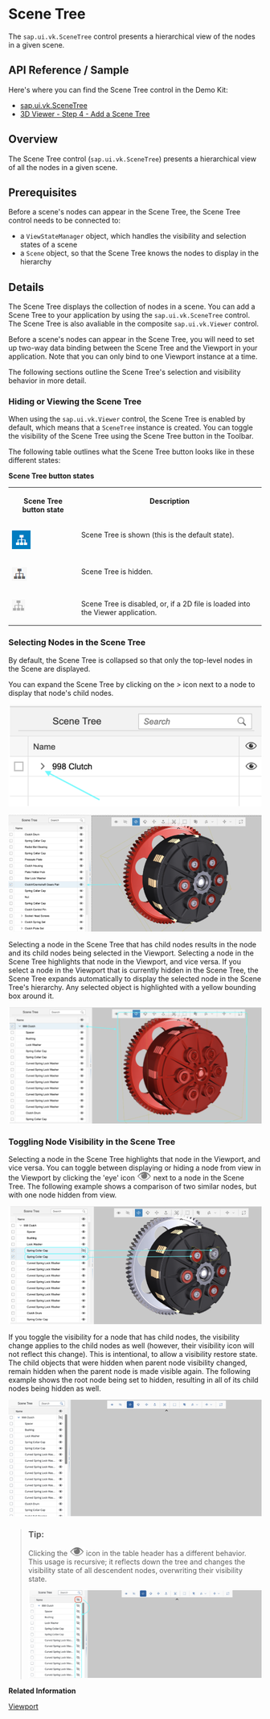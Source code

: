 <!-- loioab7021546c72409d84eb97c6b1434e72 -->

# Scene Tree

The `sap.ui.vk.SceneTree` control presents a hierarchical view of the nodes in a given scene.



<a name="loioab7021546c72409d84eb97c6b1434e72__section_lws_tw1_qz"/>

## API Reference / Sample

Here's where you can find the Scene Tree control in the Demo Kit:

-   [sap.ui.vk.SceneTree](https://ui5.sap.com/#/api/sap.ui.vk.SceneTree)
-   [3D Viewer - Step 4 - Add a Scene Tree](https://ui5.sap.com/#/entity/sap.ui.vk.tutorial.VIT/sample/sap.ui.vk.tutorial.VIT.04)



## Overview

The Scene Tree control \(`sap.ui.vk.SceneTree`\) presents a hierarchical view of all the nodes in a given scene.



## Prerequisites

Before a scene's nodes can appear in the Scene Tree, the Scene Tree control needs to be connected to:

-   a `ViewStateManager` object, which handles the visibility and selection states of a scene
-   a `Scene` object, so that the Scene Tree knows the nodes to display in the hierarchy



## Details

The Scene Tree displays the collection of nodes in a scene. You can add a Scene Tree to your application by using the `sap.ui.vk.SceneTree` control. The Scene Tree is also avaliable in the composite `sap.ui.vk.Viewer` control.

Before a scene's nodes can appear in the Scene Tree, you will need to set up two-way data binding between the Scene Tree and the Viewport in your application. Note that you can only bind to one Viewport instance at a time.

The following sections outline the Scene Tree's selection and visibility behavior in more detail.



### Hiding or Viewing the Scene Tree

When using the `sap.ui.vk.Viewer` control, the Scene Tree is enabled by default, which means that a `SceneTree` instance is created. You can toggle the visibility of the Scene Tree using the Scene Tree button in the Toolbar.

The following table outlines what the Scene Tree button looks like in these different states:

**Scene Tree button states**


<table>
<tr>
<th valign="top">

Scene Tree button state

</th>
<th valign="top">

Description

</th>
</tr>
<tr>
<td valign="top">

![](images/Scene_Tree_button_-_Scene_Tree_displayed_e39d556.png)

</td>
<td valign="top">

Scene Tree is shown \(this is the default state\).

</td>
</tr>
<tr>
<td valign="top">

![](images/Scene_Tree_button_-_Scene_Tree_hidden_4691ac6.png)

</td>
<td valign="top">

Scene Tree is hidden.

</td>
</tr>
<tr>
<td valign="top">

![](images/Scene_Tree_button_-_Scene_Tree_disabled_166d9b5.png)

</td>
<td valign="top">

Scene Tree is disabled, or, if a 2D file is loaded into the Viewer application.

</td>
</tr>
</table>



### Selecting Nodes in the Scene Tree

By default, the Scene Tree is collapsed so that only the top-level nodes in the Scene are displayed.

You can expand the Scene Tree by clicking on the *\>* icon next to a node to display that node's child nodes.

![](images/Image_UI5_Visualization_Scene_Tree_Select_985671a.png)



![](images/Image_Visualisation_UI5_Scene_Tree_2_b6dcb6f.png)

Selecting a node in the Scene Tree that has child nodes results in the node and its child nodes being selected in the Viewport. Selecting a node in the Scene Tree highlights that node in the Viewport, and vice versa. If you select a node in the Viewport that is currently hidden in the Scene Tree, the Scene Tree expands automatically to display the selected node in the Scene Tree's hierarchy. Any selected object is highlighted with a yellow bounding box around it.

![](images/Image_UI5_Visualization_Scene_Tree_3_0835168.png)



### Toggling Node Visibility in the Scene Tree

Selecting a node in the Scene Tree highlights that node in the Viewport, and vice versa. You can toggle between displaying or hiding a node from view in the Viewport by clicking the 'eye' icon ![](images/Scene_Tree_-_Check_Eye_icon_619a13f.png) next to a node in the Scene Tree. The following example shows a comparison of two similar nodes, but with one node hidden from view.

![](images/Image_UI5_Visualization_Scene_Tree_Toggle_82a6c23.png)

If you toggle the visibility for a node that has child nodes, the visibility change applies to the child nodes as well \(however, their visibility icon will not reflect this change\). This is intentional, to allow a visibility restore state. The child objects that were hidden when parent node visibility changed, remain hidden when the parent node is made visible again. The following example shows the root node being set to hidden, resulting in all of its child nodes being hidden as well.

![Demonstrating toggle feature.](images/Image_SAPUI5_toggle_9a016c7.png)

> ### Tip:  
> Clicking the ![](images/Scene_Tree_-_Check_Eye_icon_619a13f.png) icon in the table header has a different behavior. This usage is recursive; it reflects down the tree and changes the visibility state of all descendent nodes, overwriting their visibility state.
> 
> ![Demonstrating toggle feature.](images/Image_UI5_Visualization_Scene_Tree_Note_2_20fc845.png)

**Related Information**  


[Viewport](viewport-acd3467.md "")


